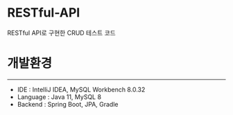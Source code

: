 # RESTful-API
RESTful API로 구현한 CRUD 테스트 코드

# 개발환경
---
- IDE : IntelliJ IDEA, MySQL Workbench 8.0.32
- Language : Java 11, MySQL 8
- Backend : Spring Boot, JPA, Gradle
